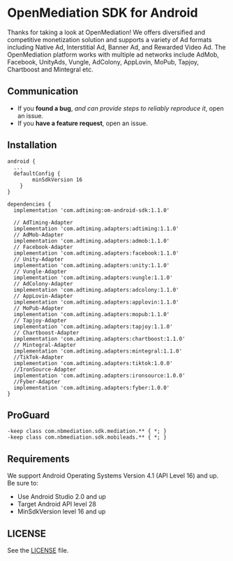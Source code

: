 ﻿# OpenMediation SDK for Android
Thanks for taking a look at OpenMediation! We offers diversified and competitive monetization solution and supports a variety of Ad formats including Native Ad, Interstitial Ad, Banner Ad, and Rewarded Video Ad. The OpenMediation platform works with multiple ad networks include AdMob, Facebook, UnityAds, Vungle, AdColony, AppLovin, MoPub, Tapjoy, Chartboost and Mintegral etc.

## Communication

- If you **found a bug**, _and can provide steps to reliably reproduce it_, open an issue.
- If you **have a feature request**, open an issue.

## Installation

```
android {
  ...
  defaultConfig {
        minSdkVersion 16
    }
}

dependencies {
  implementation 'com.adtiming:om-android-sdk:1.1.0'

  // AdTiming-Adapter
  implementation 'com.adtiming.adapters:adtiming:1.1.0'  
  // AdMob-Adapter
  implementation 'com.adtiming.adapters:admob:1.1.0'
  // Facebook-Adapter
  implementation 'com.adtiming.adapters:facebook:1.1.0'  
  // Unity-Adapter
  implementation 'com.adtiming.adapters:unity:1.1.0'
  // Vungle-Adapter
  implementation 'com.adtiming.adapters:vungle:1.1.0'  
  // AdColony-Adapter
  implementation 'com.adtiming.adapters:adcolony:1.1.0'
  // AppLovin-Adapter
  implementation 'com.adtiming.adapters:applovin:1.1.0'  
  // MoPub-Adapter
  implementation 'com.adtiming.adapters:mopub:1.1.0'
  // Tapjoy-Adapter
  implementation 'com.adtiming.adapters:tapjoy:1.1.0'
  // Chartboost-Adapter
  implementation 'com.adtiming.adapters:chartboost:1.1.0'  
  // Mintegral-Adapter
  implementation 'com.adtiming.adapters:mintegral:1.1.0'
  //TikTok-Adapter
  implementation 'com.adtiming.adapters:tiktok:1.0.0'
  //IronSource-Adapter
  implementation 'com.adtiming.adapters:ironsource:1.0.0'
  //Fyber-Adapter
  implementation 'com.adtiming.adapters:fyber:1.0.0'
}
```

## ProGuard
```
-keep class com.nbmediation.sdk.mediation.** { *; }
-keep class com.nbmediation.sdk.mobileads.** { *; }
```

## Requirements
We support Android Operating Systems Version 4.1 (API Level 16) and up. Be sure to:

- Use Android Studio 2.0 and up
- Target Android API level 28
- MinSdkVersion level 16 and up

## LICENSE
See the [LICENSE](LICENSE) file.


